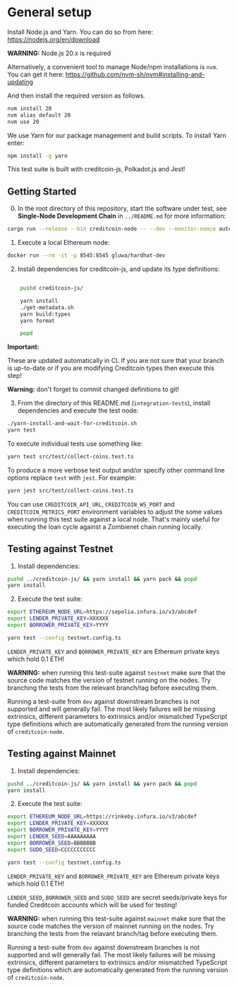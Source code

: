 # General setup

Install Node.js and Yarn. You can do so from here: <https://nodejs.org/en/download>

**WARNING:** Node.js 20.x is required

Alternatively, a convenient tool to manage Node/npm installations is `nvm`.
You can get it here: <https://github.com/nvm-sh/nvm#installing-and-updating>

And then install the required version as follows.

```bash
nvm install 20
nvm alias default 20
nvm use 20
```

We use Yarn for our package management and build scripts. To install Yarn enter:
```bash
npm install -g yarn
```

This test suite is built with creditcoin-js, Polkadot.js and Jest!

## Getting Started

0. In the root directory of this repository, start the software under test, see **Single-Node Development Chain** in `../README.md`
   for more information:

```bash
cargo run --release --bin creditcoin-node -- --dev --monitor-nonce auto
```

1. Execute a local Ethereum node:

```bash
docker run --rm -it -p 8545:8545 gluwa/hardhat-dev
```

2. Install dependencies for creditcoin-js, and update its type definitions:

```bash

    pushd creditcoin-js/

    yarn install
    ./get-metadata.sh
    yarn build:types
    yarn format

    popd
```

**Important:**

These are updated automatically in CI. If you are not sure that your
branch is up-to-date or if you are modifying Creditcoin types then execute
this step!

**Warning:** don't forget to commit changed definitions to git!

3. From the directory of this README.md (`integration-tests`), install dependencies and execute the test node:

```bash
./yarn-install-and-wait-for-creditcoin.sh
yarn test
```

To execute individual tests use something like:

```bash
yarn test src/test/collect-coins.test.ts
```

To produce a more verbose test output and/or specify other command line
options replace `test` with `jest`. For example:

```bash
yarn jest src/test/collect-coins.test.ts
```

You can use `CREDITCOIN_API_URL`, `CREDITCOIN_WS_PORT` and `CREDITCOIN_METRICS_PORT` environment variables
to adjust the some values when running this test suite against a local node. That's mainly
useful for executing the loan cycle against a Zombienet chain running locally.


## Testing against Testnet

1. Install dependencies:

```bash
pushd ../creditcoin-js/ && yarn install && yarn pack && popd
yarn install
```

2. Execute the test suite:

```bash
export ETHEREUM_NODE_URL=https://sepolia.infura.io/v3/abcdef
export LENDER_PRIVATE_KEY=XXXXXX
export BORROWER_PRIVATE_KEY=YYYY

yarn test --config testnet.config.ts
```

`LENDER_PRIVATE_KEY` and `BORROWER_PRIVATE_KEY` are Ethereum private keys
which hold 0.1 ETH!

**WARNING:**
when running this test-suite against `testnet` make sure that the
source code matches the version of testnet running on the nodes. Try
branching the tests from the relevant branch/tag before executing them.

Running a test-suite from `dev` against downstream branches is not supported and
will generally fail. The most likely failures will be missing extrinsics, different
parameters to extrinsics and/or mismatched TypeScript type definitions which are
automatically generated from the running version of `creditcoin-node`.


## Testing against Mainnet

1. Install dependencies:

```bash
pushd ../creditcoin-js/ && yarn install && yarn pack && popd
yarn install
```

2. Execute the test suite:

```bash
export ETHEREUM_NODE_URL=https://rinkeby.infura.io/v3/abcdef
export LENDER_PRIVATE_KEY=XXXXXX
export BORROWER_PRIVATE_KEY=YYYY
export LENDER_SEED=AAAAAAAAA
export BORROWER_SEED=BBBBBBB
export SUDO_SEED=CCCCCCCCCCC

yarn test --config testnet.config.ts
```

`LENDER_PRIVATE_KEY` and `BORROWER_PRIVATE_KEY` are Ethereum private keys
which hold 0.1 ETH!

`LENDER_SEED`, `BORROWER_SEED` and `SUDO_SEED` are secret seeds/private keys
for funded Creditcoin accounts which will be used for testing!

**WARNING:**
when running this test-suite against `mainnet` make sure that the
source code matches the version of mainnet running on the nodes. Try
branching the tests from the relavant branch/tag before executing them.

Running a test-suite from `dev` against downstream branches is not supported and
will generally fail. The most likely failures will be missing extrinsics, different
parameters to extrinsics and/or mismatched TypeScript type definitions which are
automatically generated from the running version of `creditcoin-node`.
